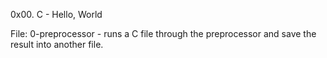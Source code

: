 0x00. C - Hello, World

File: 0-preprocessor - runs a C file through the preprocessor and save the result into another file.

